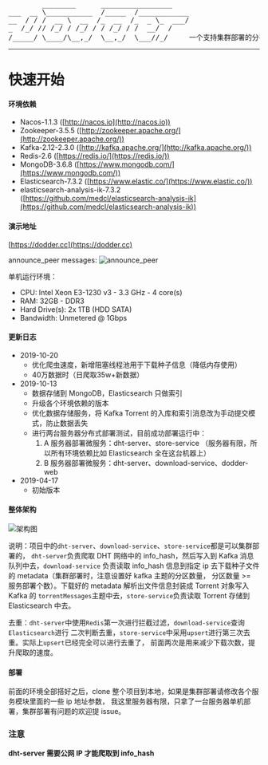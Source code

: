 <pre>
        ________      _________________
___  __ \___________  /_____  /____________
__  / / /  __ \  __  /_  __  /_  _ \_  ___/
_  /_/ // /_/ / /_/ / / /_/ / /  __/  /
/_____/ \____/\__,_/  \__,_/  \___//_/     一个支持集群部署的分布式 DHT 网络爬虫。
</pre>
-------
# 快速开始
#### 环境依赖
- Nacos-1.1.3 ([http://nacos.io](http://nacos.io))
- Zookeeper-3.5.5 ([http://zookeeper.apache.org/](http://zookeeper.apache.org/))
- Kafka-2.12-2.3.0 ([http://kafka.apache.org/](http://kafka.apache.org/))
- Redis-2.6 ([https://redis.io/](https://redis.io/))
- MongoDB-3.6.8 ([https://www.mongodb.com/](https://www.mongodb.com/))
- Elasticsearch-7.3.2 ([https://www.elastic.co/](https://www.elastic.co/))
- elasticsearch-analysis-ik-7.3.2 ([https://github.com/medcl/elasticsearch-analysis-ik](https://github.com/medcl/elasticsearch-analysis-ik))
#### 演示地址
[https://dodder.cc](https://dodder.cc)

announce_peer messages:
![announce_peer](https://github.com/xwlcn/img/raw/master/announce_peer.gif)

单机运行环境：
* CPU:	Intel Xeon E3-1230 v3 - 3.3 GHz - 4 core(s)
* RAM:	32GB - DDR3
* Hard Drive(s):	2x 1TB (HDD SATA)
* Bandwidth:	Unmetered @ 1Gbps

#### 更新日志
* 2019-10-20
  - 优化爬虫速度，新增阻塞线程池用于下载种子信息（降低内存使用）
  - 40万数据时（日爬取35w+新数据）
* 2019-10-13
  - 数据存储到 MongoDB，Elasticsearch 只做索引
  - 升级各个环境依赖的版本
  - 优化数据存储服务，将 Kafka Torrent 的入库和索引消息改为手动提交模式，防止数据丢失
  - 进行两台服务器分布式部署测试，目前成功部署运行中：
     1. A 服务器部署微服务：dht-server、store-service （服务器有限，所以所有环境依赖比如 Elasticsearch 全在这台机器上）
     2. B 服务器部署微服务：dht-server、download-service、dodder-web
* 2019-04-17
  - 初始版本

#### 整体架构
![架构图](https://github.com/xwlcn/Dodder/raw/master/20190305.jpg)

说明：项目中的`dht-server`、`download-service`、`store-service`都是可以集群部署的，
`dht-server`负责爬取 DHT 网络中的 info_hash，然后写入到 Kafka 消息队列中去，`download-service`
负责读取 info_hash 信息到指定 ip 去下载种子文件的 metadata（集群部署时，注意设置好 kafka 主题的分区数量，
分区数量 >= 服务部署个数）。下载好的 metadata 解析出文件信息封装成 Torrent 对象写入 Kafka 的
`torrentMessages`主题中去，`store-service`负责读取 Torrent 存储到 Elasticsearch 中去。

去重：`dht-server`中使用`Redis`第一次进行拦截过滤，`download-service`查询`Elasticsearch`进行
二次判断去重，`store-service`中采用`upsert`进行第三次去重。实际上`upsert`已经完全可以进行去重了，
前面两次是用来减少下载次数，提升爬取的速度。

#### 部署
前面的环境全部搭好之后，clone 整个项目到本地，如果是集群部署请修改各个服务模块里面的一些 ip 地址参数，
我这里服务器有限，只拿了一台服务器单机部署，集群部署有问题的欢迎提 issue。

### 注意
**dht-server 需要公网 IP 才能爬取到 info_hash**
